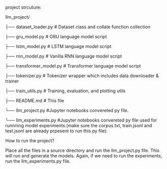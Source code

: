 project strcuture:

llm_project/

├── dataset_loader.py         # Dataset class and collate function collection

├── gru_model.py              # GRU language model script

├── lstm_model.py             # LSTM language model script

├── rnn_model.py              # Vanilla RNN language model script

├── transformer_model.py      # Transformer language model script

├── tokenizer.py              # Tokenizer wrapper which includes data downloader & trainer

├── train_utils.py            # Training, evaluation, and plotting utils

├── README.md                 # This file

└── llm_project.py           #Jupyter notebooks convereted py file. 

└── llm_experiments.py           #Jupyter notebooks convereted py file used for runnning model experiments.(make sure the corpus.txt, train.jsonl and test.jsonl are already prpesent to run this py file).


How to run the project?

Place all the files in a source directory and run the llm_project.py file. This will run and generate the models. Again, if we need to run the experiments, run the llm_experiments.py file.




